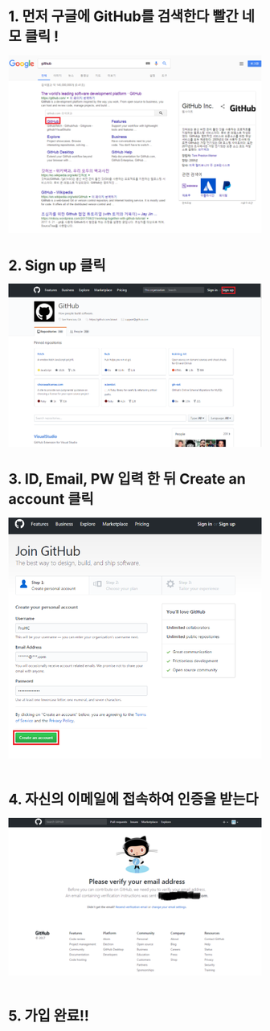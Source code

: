 # 1. 먼저 구글에 GitHub를 검색한다  빨간 네모 클릭 !
![screensh](./img/2.PNG) 

# 2. Sign up 클릭  
![screensh](./img/3.PNG)  

# 3. ID, Email, PW 입력 한 뒤 Create an account 클릭  
![screensh](./img/1.PNG)  

# 4. 자신의 이메일에 접속하여 인증을 받는다  
![screensh](./img/4.PNG)  

# 5. 가입 완료!! 

